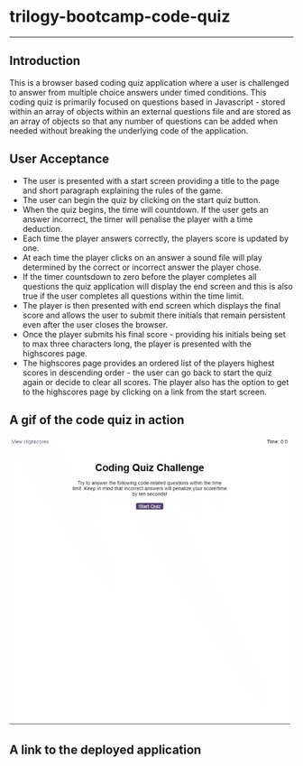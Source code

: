 # trilogy-bootcamp-code-quiz

---

## Introduction

This is a browser based coding quiz application where a user is challenged to
answer from multiple choice answers under timed conditions. This coding
quiz is primarily focused on questions based in Javascript - stored within
an array of objects within an external questions file and are stored as an
array of objects so that any number of questions can be added when needed
without breaking the underlying code of the application.

## User Acceptance

- The user is presented with a start screen providing a title to the page and
  short paragraph explaining the rules of the game.
- The user can begin the quiz by clicking on the start quiz button.
- When the quiz begins, the time will countdown. If the user gets an answer
  incorrect, the timer will penalise the player with a time deduction.
- Each time the player answers correctly, the players score is updated by one.
- At each time the player clicks on an answer a sound file will play
  determined by the correct or incorrect answer the player chose.
- If the timer countsdown to zero before the player completes all questions
  the quiz application will display the end screen and this is also true if the
  user completes all questions within the time limit.
- The player is then presented with end screen which displays the final
  score and allows the user to submit there initials that remain persistent even
  after the user closes the browser.
- Once the player submits his final score - providing his initials being set
  to max three characters long, the player is presented with the highscores
  page.
- The highscores page provides an ordered list of the players highest scores
  in descending order - the user can go back to start the quiz again or decide
  to clear all scores. The player also has the option to get to the highscores
  page by clicking on a link from the start screen.

## A gif of the code quiz in action

![code-quiz-capture](./code-quiz-capture.gif)

## A link to the deployed application
